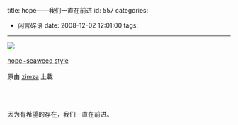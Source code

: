 title: hope——我们一直在前进
id: 557
categories:
  - 闲言碎语
date: 2008-12-02 12:01:00
tags:
---

[![](http://m1.img.libdd.com/farm4/2012/0821/17/70F77592C7B47D86BD60E8C8866CC428426A919BE40C_240_235.JPEG)</img>](http://www.flickr.com/photos/zimza/3064347479/ "photo sharing")
</br>
</br><span>[hope~seaweed style](http://www.flickr.com/photos/zimza/3064347479/)
</br>
</br>原由 [zimza](http://www.flickr.com/people/zimza/) 上載
</br></span>
</br>
</br>
</br>

因为有希望的存在，我们一直在前进。
